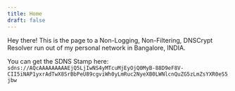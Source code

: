 ```yaml
---
title: Home
draft: false
---
```


Hey there! This is the page to a Non-Logging, Non-Filtering, DNSCrypt Resolver run out of my personal network in Bangalore, INDIA.

You can get the SDNS Stamp here:
<code>sdns://AQcAAAAAAAAAEjQ5LjIwNS4yMTcuMjEyOjQ0MyB-88D9eF8V-CII5iNAP1yxrAdTwX8SrBbPeU89cgviWh0yLmRuc2NyeXB0LWNlcnQuZG5zLmZsYXR0eS5jbw</code>